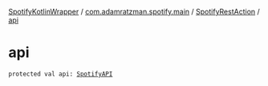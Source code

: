 [SpotifyKotlinWrapper](../../index.md) / [com.adamratzman.spotify.main](../index.md) / [SpotifyRestAction](index.md) / [api](./api.md)

# api

`protected val api: `[`SpotifyAPI`](../-spotify-a-p-i/index.md)